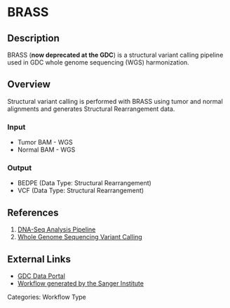 # BRASS

## Description ##

BRASS (__now deprecated at the GDC__) is a structural variant calling pipeline used in GDC whole genome sequencing (WGS) harmonization.

## Overview ##

Structural variant calling is performed with BRASS using tumor and normal alignments and generates Structural Rearrangement data.

### Input

* Tumor BAM - WGS
* Normal BAM - WGS

### Output

* BEDPE (Data Type: Structural Rearrangement)
* VCF (Data Type: Structural Rearrangement)

## References ##

1. [DNA-Seq Analysis Pipeline](/Data/Bioinformatics_Pipelines/DNA_Seq_Variant_Calling_Pipeline/)
1. [Whole Genome Sequencing Variant Calling](/Data/Bioinformatics_Pipelines/DNA_Seq_WGS/)

## External Links ##

* [GDC Data Portal](https://portal.gdc.cancer.gov)
* [Workflow generated by the Sanger Institute](https://github.com/cancerit/dockstore-cgpwgs)

Categories: Workflow Type